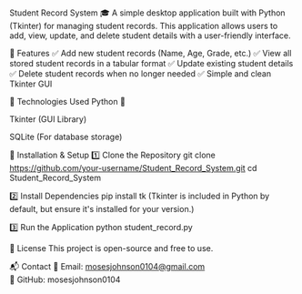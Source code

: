 
Student Record System 🎓
A simple desktop application built with Python (Tkinter) for managing student records. This application allows users to add, view, update, and delete student details with a user-friendly interface.

📌 Features
✅ Add new student records (Name, Age, Grade, etc.)
✅ View all stored student records in a tabular format
✅ Update existing student details
✅ Delete student records when no longer needed
✅ Simple and clean Tkinter GUI

🔧 Technologies Used
Python 🐍

Tkinter (GUI Library)

SQLite (For database storage)

📂 Installation & Setup
1️⃣ Clone the Repository
git clone https://github.com/your-username/Student_Record_System.git
cd Student_Record_System

2️⃣ Install Dependencies
pip install tk
(Tkinter is included in Python by default, but ensure it's installed for your version.)

3️⃣ Run the Application
python student_record.py

📜 License
This project is open-source and free to use.

📬 Contact
📧 Email: mosesjohnson0104@gmail.com  
🔗 GitHub: mosesjohnson0104
